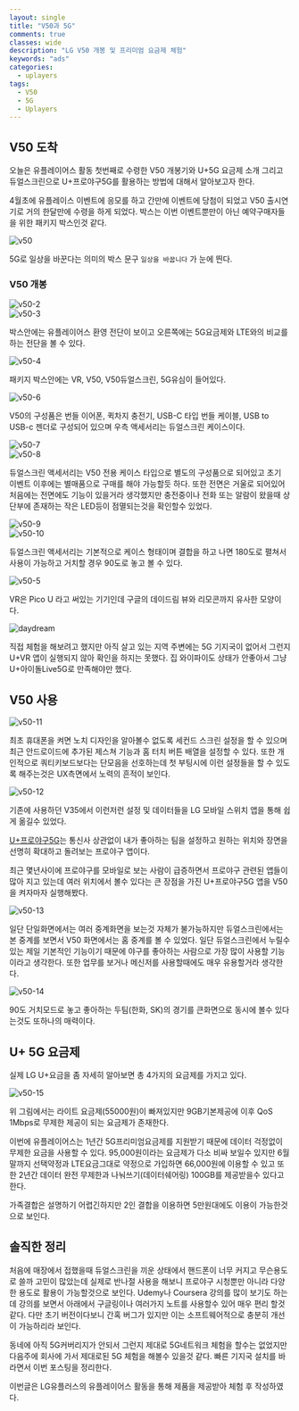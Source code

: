 ```yaml
---
layout: single
title: "V50과 5G"
comments: true
classes: wide
description: "LG V50 개봉 및 프리미엄 요금제 체험"
keywords: "ads"
categories:
  - uplayers
tags:
  - V50
  - 5G
  - Uplayers
---
```


## V50 도착

오늘은 유플레이어스 활동 첫번째로 수령한 V50 개봉기와 U+5G 요금제 소개 그리고 듀얼스크린으로 U+프로야구5G를 활용하는 방법에 대해서 알아보고자 한다.  

4월초에 유플레이스 이벤트에 응모를 하고 간만에 이벤트에 당첨이 되었고 V50 출시연기로 거의 한달만에 수령을 하게 되었다. 박스는 이번 이벤트뿐만이 아닌 예약구매자들을 위한 패키지 박스인것 같다. 

![v50](/images/v50-1.jpg)

5G로 일상을 바꾼다는 의미의 박스 문구 ```일상을 바꿉니다``` 가 눈에 띈다. 


### V50 개봉

![v50-2](/images/v50-2.jpg)  
![v50-3](/images/v50-3.jpg)

박스안에는 유플레이어스 환영 전단이 보이고 오른쪽에는 5G요금제와 LTE와의 비교를 하는 전단을 볼 수 있다.  

![v50-4](/images/v50-4.jpg)

패키지 박스안에는 VR, V50, V50듀얼스크린,  5G유심이 들어있다. 

![v50-6](/images/v50-6.jpg)

V50의 구성품은 번들 이어폰, 퀵차지 충전기, USB-C 타입 번들 케이블, USB to USB-c 젠더로 구성되어 있으며 우측 액세서리는  듀얼스크린 케이스이다.  

![v50-7](/images/v50-7.jpg)  
![v50-8](/images/v50-8.jpg)

듀얼스크린 액세서리는 V50 전용 케이스 타입으로 별도의 구성품으로 되어있고 초기 이벤트 이후에는 별매품으로 구매를 해야 가능할듯 하다. 또한 전면은 거울로 되어있어 처음에는 전면에도 기능이 있을거라 생각했지만 충전중이나 전화 또는 알람이 왔을때 상단부에 존재하는 작은 LED등이 점멸되는것을 확인할수 있었다.  

![v50-9](/images/v50-9.jpg)  
![v50-10](/images/v50-10.jpg)

듀얼스크린 액세서리는 기본적으로 케이스 형태이며 결합을 하고 나면 180도로 펼쳐서 사용이 가능하고 거치할 경우 90도로 놓고 볼 수 있다.  

![v50-5](/images/v50-5.jpg)

VR은 Pico U 라고 써있는 기기인데 구글의 데이드림 뷰와 리모콘까지 유사한 모양이다.  

![daydream](/images/daydream.jpg)

직접 체험을 해보려고 했지만 아직 살고 있는 지역 주변에는 5G 기지국이 없어서 그런지 U+VR 앱이 실행되지 않아 확인을 하지는 못했다. 집 와이파이도 상태가 안좋아서 그냥 U+아이돌Live5G로 만족해야만 했다.  

## V50 사용

![v50-11](/images/v50-11.jpg)

최초 휴대폰을 켜면 노치 디자인을 알아볼수 없도록 세컨드 스크린 설정을 할 수 있으며 최근 안드로이드에 추가된 제스쳐 기능과 홈 터치 버튼 배열을 설정할 수 있다. 또한 개인적으로 쿼티키보드보다는 단모음을 선호하는데 첫 부팅시에 이런 설정들을 할 수 있도록 해주는것은 UX측면에서 노력의 흔적이 보인다. 

![v50-12](/images/v50-12.jpg)

기존에 사용하던 V35에서 이런저런 설정 및 데이터들을 LG 모바일 스위치 앱을 통해 쉽게 옮길수 있었다. 

[U+프로야구5G](https://www.uplus.co.kr/ent/fiveg/5GServiceDetailBaseball.hpi)는 통신사 상관없이 내가 좋아하는 팀을 설정하고 원하는 위치와 장면을 선명히 확대하고 돌려보는 프로야구 앱이다.  

최근 몇년사이에 프로야구를 모바일로 보는 사람이 급증하면서 프로야구 관련된 앱들이 많아 지고 있는데 여러 위치에서 볼수 있다는 큰 장점을 가진 U+프로야구5G 앱을 V50을 켜자마자 실행해봤다.  

![v50-13](/images/v50-13.jpg)

일단 단일화면에서는 여러 중계화면을 보는것 자체가 불가능하지만 듀얼스크린에서는 본 중계를 보면서 V50 화면에서는 홈 중계를 볼 수 있었다. 일단 듀얼스크린에서 누릴수 있는 제일 기본적인 기능이기 때문에 야구를 좋아하는 사람으로 가장 많이 사용할 기능이라고 생각한다. 또한 업무를 보거나 메신저를 사용할때에도 매우 유용할거라 생각한다.

![v50-14](/images/v50-14.jpg)

90도 거치모드로 놓고 좋아하는 두팀(한화, SK)의 경기를 큰화면으로 동시에 볼수 있다는것도 또하나의 매력이다.  

## U+ 5G 요금제

실제 LG U+요금을 좀 자세히 알아보면 총 4가지의 요금제를 가지고 있다.

![v50-15](/images/img_fiveGplan_table.png)  

위 그림에서는 라이트 요금제(55000원)이 빠져있지만 9GB기본제공에 이후 QoS 1Mbps로 무제한 제공이 되는 요금제가 존재한다.  

이번에 유플레이어스는 1년간 5G프리미엄요금제를 지원받기 때문에 데이터 걱정없이 무제한 요금을 사용할 수 있다. 95,000원이라는 요금제가 다소 비싸 보일수 있지만 6월말까지 선택약정과 LTE요금그대로 약정으로 가입하면 66,000원에 이용할 수 있고 또한 2년간 데이터 완전 무제한과 나눠쓰기(데이터쉐어링) 100GB를 제공받을수 있다고 한다.  

가족결합은 설명하기 어렵긴하지만 2인 결합을 이용하면 5만원대에도 이용이 가능한것으로 보인다.  

## 솔직한 정리

처음에 매장에서 접했을때 듀얼스크린을 끼운 상태에서 핸드폰이 너무 커지고 무슨용도로 쓸까 고민이 많았는데 실제로 반나절 사용을 해보니 프로야구 시청뿐만 아니라 다양한 용도로 활용이 가능할것으로 보인다. Udemy나 Coursera 강의를 많이 보기도 하는데 강의를 보면서 아래에서 구글링이나 여러가지 노트를 사용할수 있어 매우 편리 할것 같다. 다만 초기 버전이다보니 간혹 버그가 있지만 이는 소프트웨어적으로 충분히 개선이 가능하리라 보인다.  

동네에 아직 5G커버리지가 안되서 그런지 제대로 5G네트워크 체험을 할수는 없었지만 다음주에 회사에 가서 제대로된 5G 체험을 해볼수 있을것 같다. 빠른 기지국 설치를 바라면서 이번 포스팅을 정리한다.  

이번글은 LG유플러스의 유플레이어스 활동을 통해 제품을 제공받아 체험 후 작성하였다.  